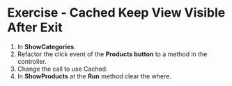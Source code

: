 ﻿# Exercise - Cached Keep View Visible After Exit

1.	In **ShowCategories**.
2.  Refactor the click event of the **Products button** to a method in the controller.   
3.  Change the call to use Cached.
4. In **ShowProducts** at the **Run** method clear the where.
